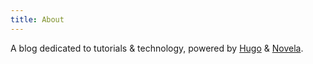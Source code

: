 ```yaml
---
title: About
---
```


A blog dedicated to tutorials & technology, powered by [Hugo](https://gohugo.io/) & [Novela](https://github.com/forestryio/hugo-theme-novela).